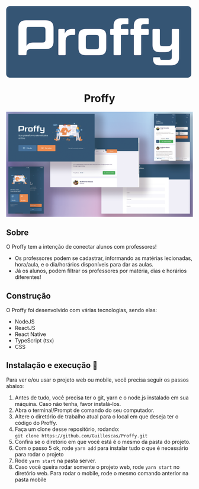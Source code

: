 <img align="center" src="assets/logo.png" />
<h1 align="center">Proffy</h1>

<img src="assets/web-mobile-project-present.png" align="center" />

## Sobre
O Proffy tem a intenção de conectar alunos com professores! 

- Os professores podem se cadastrar, informando as matérias lecionadas, hora/aula, e o dia/horários disponíveis para dar as aulas.
- Já os alunos, podem filtrar os professores por matéria, dias e horários diferentes!

## Construção

O Proffy foi desenvolvido com várias tecnologias, sendo elas: 

- NodeJS
- ReactJS
- React Native
- TypeScript (tsx)
- CSS

## Instalação e execução 🚀

Para ver e/ou usar o projeto web ou mobile, você precisa seguir os passos abaixo:


1. Antes de tudo, você precisa ter o git, yarn e o node.js instalado em sua máquina. Caso não tenha, favor instalá-los.
2. Abra o terminal/Prompt de comando do seu computador.
3. Altere o diretório de trabalho atual para o local em que deseja ter o código do Proffy.
4. Faça um clone desse repositório, rodando:    
```git clone https://github.com/Guillescas/Proffy.git```
5. Confira se o diretório em que você está é o mesmo da pasta do projeto.
6. Com o passo 5 ok, rode ```yarn add``` para instalar tudo o que é necessário para rodar o projeto
7. Rode ```yarn start``` na pasta server.
8. Caso você queira rodar somente o projeto web, rode ```yarn start``` no diretório web. Para rodar o mobile, rode o mesmo comando anterior na pasta mobile


